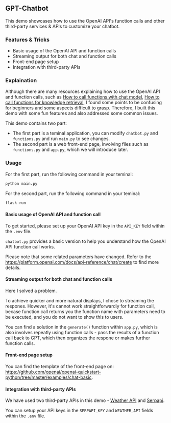 ## GPT-Chatbot

This demo showcases how to use the OpenAI API's function calls and other third-party services & APIs to customize your chatbot.

### Features & Tricks

- Basic usage of the OpenAI API and function calls
- Streaming output for both chat and function calls
- Front-end page setup
- Integration with third-party APIs


### Explaination

Although there are many resources explaining how to use the OpenAI API and function calls, such as [How to call functions with chat model](https://cookbook.openai.com/examples/how_to_call_functions_with_chat_models), [How to call functions for knowledge retrieval](https://cookbook.openai.com/examples/how_to_call_functions_for_knowledge_retrieval), I found some points to be confusing for beginners and some aspects difficult to grasp. Therefore, I built this demo with some fun features and also addressed some common issues.

This demo contains two part:
- The first part is a teminal application, you can modify `chatbot.py` and `functions.py` and run `main.py` to see changes.
- The second part is a web front-end page, involving files such as `functions.py` and `app.py`, which we will introduce later.


### Usage

For the first part, run the following command in your teminal:

```python
python main.py
```

For the second part, run the following command in your teminal:

```python
flask run
```


#### Basic usage of OpenAI API and function call

To get started, please set up your OpenAI API key in the `API_KEY` field within the `.env` file.

`chatbot.py` provides a basic version to help you understand how the OpenAI API function call works.

Please note that some related parameters have changed. Refer to the https://platform.openai.com/docs/api-reference/chat/create to find more details.


#### Streaming output for both chat and function calls

Here I solved a problem.

To achieve quicker and more natural displays, I chose to streaming the respones. However, it's cannot work straightforwardly for function call, becase function call returns you the function name with parameters need to be executed, and you do not want to show this to users.

You can find a solution in the `generate()` function within `app.py`, which is also involves repeatly using function calls - pass the results of a function call back to GPT, which then organizes the respone or makes further function calls.


#### Front-end page setup

You can find the template of the front-end page on: https://github.com/openai/openai-quickstart-python/tree/master/examples/chat-basic.


#### Integration with third-party APIs

We have used two third-party APIs in this demo - [Weather API](https://www.weatherapi.com/docs/) and [Serpapi](https://serpapi.com/).

You can setup your API keys in the `SERPAPI_KEY` and `WEATHER_API` fields within the `.env` file. 